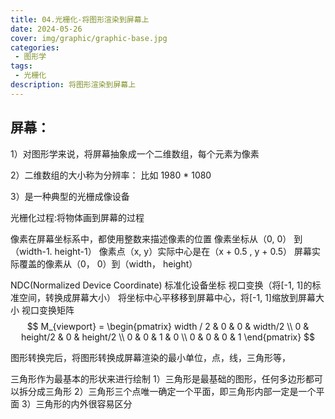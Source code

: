 ```yaml
---
title: 04.光栅化-将图形渲染到屏幕上
date: 2024-05-26
cover: img/graphic/graphic-base.jpg
categories:
 - 图形学
tags:
 - 光栅化
description: 将图形渲染到屏幕上
---
```


## 屏幕：
1）对图形学来说，将屏幕抽象成一个二维数组，每个元素为像素

2）二维数组的大小称为分辨率： 比如 1980 * 1080

3）是一种典型的光栅成像设备

光栅化过程:将物体画到屏幕的过程

像素在屏幕坐标系中，都使用整数来描述像素的位置
像素坐标从（0, 0） 到（width-1. height-1）
像素点（x, y）实际中心是在（x + 0.5 , y + 0.5）
屏幕实际覆盖的像素从（0， 0）到（width， height）

NDC(Normalized Device Coordinate) 标准化设备坐标
视口变换（将[-1, 1]的标准空间，转换成屏幕大小）
将坐标中心平移移到屏幕中心，将[-1, 1]缩放到屏幕大小
视口变换矩阵
$$
M_{viewport} = 
\begin{pmatrix}
width / 2 & 0 & 0 & width/2 \\
0 & height/2 & 0 & height/2 \\
0 & 0 & 1 & 0 \\
0 & 0 & 0 & 1
\end{pmatrix}
$$

图形转换完后，将图形转换成屏幕渲染的最小单位，点，线，三角形等，

三角形作为最基本的形状来进行绘制
1）三角形是最基础的图形，任何多边形都可以拆分成三角形
2）三角形三个点唯一确定一个平面，即三角形内部一定是一个平面
3）三角形的内外很容易区分